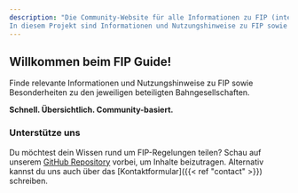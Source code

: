 ```yaml
---
description: "Die Community-Website für alle Informationen zu FIP (internationale Fahrvergünstigungen für Eisenbahnpersonal).
In diesem Projekt sind Informationen und Nutzungshinweise zu FIP sowie Besonderheiten zu den jeweiligen beteiligten Bahngesellschaften aufgeführt."
---
```


## Willkommen beim FIP Guide!

Finde relevante Informationen und Nutzungshinweise zu FIP sowie Besonderheiten zu den jeweiligen beteiligten Bahngesellschaften.

**Schnell. Übersichtlich. Community-basiert.**


### Unterstütze uns
Du möchtest dein Wissen rund um FIP-Regelungen teilen? Schau auf unserem [GitHub Repository](https://github.com/fipguide/fipguide.github.io) vorbei, um Inhalte beizutragen.
Alternativ kannst du uns auch über das [Kontaktformular]({{< ref "contact" >}}) schreiben.
